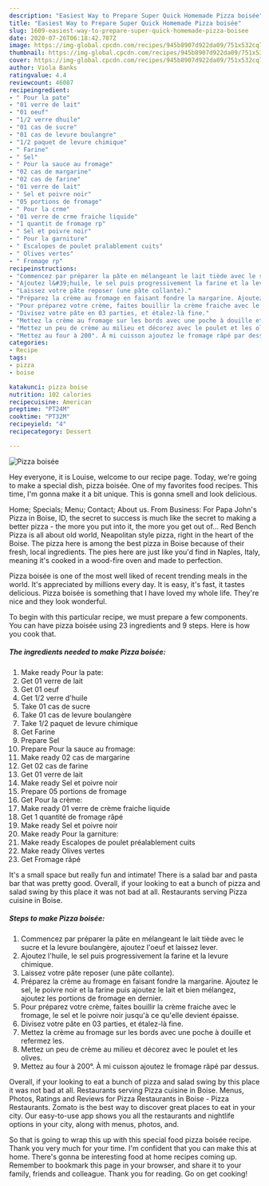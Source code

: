 ```yaml
---
description: "Easiest Way to Prepare Super Quick Homemade Pizza boisée"
title: "Easiest Way to Prepare Super Quick Homemade Pizza boisée"
slug: 1609-easiest-way-to-prepare-super-quick-homemade-pizza-boisee
date: 2020-07-26T06:18:42.707Z
image: https://img-global.cpcdn.com/recipes/945b8907d922da09/751x532cq70/pizza-boisee-photo-principale-de-la-recette.jpg
thumbnail: https://img-global.cpcdn.com/recipes/945b8907d922da09/751x532cq70/pizza-boisee-photo-principale-de-la-recette.jpg
cover: https://img-global.cpcdn.com/recipes/945b8907d922da09/751x532cq70/pizza-boisee-photo-principale-de-la-recette.jpg
author: Viola Banks
ratingvalue: 4.4
reviewcount: 46087
recipeingredient:
- " Pour la pate"
- "01 verre de lait"
- "01 oeuf"
- "1/2 verre dhuile"
- "01 cas de sucre"
- "01 cas de levure boulangre"
- "1/2 paquet de levure chimique"
- " Farine"
- " Sel"
- " Pour la sauce au fromage"
- "02 cas de margarine"
- "02 cas de farine"
- "01 verre de lait"
- " Sel et poivre noir"
- "05 portions de fromage"
- " Pour la crme"
- "01 verre de crme fraiche liquide"
- "1 quantit de fromage rp"
- " Sel et poivre noir"
- " Pour la garniture"
- " Escalopes de poulet pralablement cuits"
- " Olives vertes"
- " Fromage rp"
recipeinstructions:
- "Commencez par préparer la pâte en mélangeant le lait tiède avec le sucre et la levure boulangère, ajoutez l&#39;oeuf et laissez lever."
- "Ajoutez l&#39;huile, le sel puis progressivement la farine et la levure chimique."
- "Laissez votre pâte reposer (une pâte collante)."
- "Préparez la crème au fromage en faisant fondre la margarine. Ajoutez le sel, le poivre noir et la farine puis ajoutez le lait et bien mélangez, ajoutez les portions de fromage en dernier."
- "Pour préparez votre crème, faites bouillir la crème fraiche avec le fromage, le sel et le poivre noir jusqu&#39;à ce qu&#39;elle devient épaisse."
- "Divisez votre pâte en 03 parties, et étalez-là fine."
- "Mettez la crème au fromage sur les bords avec une poche à douille et refermez les."
- "Mettez un peu de crème au milieu et décorez avec le poulet et les olives."
- "Mettez au four à 200°. À mi cuisson ajoutez le fromage râpé par dessus."
categories:
- Recipe
tags:
- pizza
- boise

katakunci: pizza boise 
nutrition: 102 calories
recipecuisine: American
preptime: "PT24M"
cooktime: "PT32M"
recipeyield: "4"
recipecategory: Dessert

---
```



![Pizza boisée](https://img-global.cpcdn.com/recipes/945b8907d922da09/751x532cq70/pizza-boisee-photo-principale-de-la-recette.jpg)

Hey everyone, it is Louise, welcome to our recipe page. Today, we're going to make a special dish, pizza boisée. One of my favorites food recipes. This time, I'm gonna make it a bit unique. This is gonna smell and look delicious.

Home; Specials; Menu; Contact; About us. From Business: For Papa John&#39;s Pizza in Boise, ID, the secret to success is much like the secret to making a better pizza - the more you put into it, the more you get out of… Red Bench Pizza is all about old world, Neapolitan style pizza, right in the heart of the Boise. The pizza here is among the best pizza in Boise because of their fresh, local ingredients. The pies here are just like you&#39;d find in Naples, Italy, meaning it&#39;s cooked in a wood-fire oven and made to perfection.

Pizza boisée is one of the most well liked of recent trending meals in the world. It's appreciated by millions every day. It is easy, it's fast, it tastes delicious. Pizza boisée is something that I have loved my whole life. They're nice and they look wonderful.


To begin with this particular recipe, we must prepare a few components. You can have pizza boisée using 23 ingredients and 9 steps. Here is how you cook that.

<!--inarticleads1-->

##### The ingredients needed to make Pizza boisée:

1. Make ready  Pour la pate:
1. Get 01 verre de lait
1. Get 01 oeuf
1. Get 1/2 verre d&#39;huile
1. Take 01 cas de sucre
1. Take 01 cas de levure boulangère
1. Take 1/2 paquet de levure chimique
1. Get  Farine
1. Prepare  Sel
1. Prepare  Pour la sauce au fromage:
1. Make ready 02 cas de margarine
1. Get 02 cas de farine
1. Get 01 verre de lait
1. Make ready  Sel et poivre noir
1. Prepare 05 portions de fromage
1. Get  Pour la crème:
1. Make ready 01 verre de crème fraiche liquide
1. Get 1 quantité de fromage râpé
1. Make ready  Sel et poivre noir
1. Make ready  Pour la garniture:
1. Make ready  Escalopes de poulet préalablement cuits
1. Make ready  Olives vertes
1. Get  Fromage râpé


It&#39;s a small space but really fun and intimate! There is a salad bar and pasta bar that was pretty good. Overall, if your looking to eat a bunch of pizza and salad swing by this place it was not bad at all. Restaurants serving Pizza cuisine in Boise. 

<!--inarticleads2-->

##### Steps to make Pizza boisée:

1. Commencez par préparer la pâte en mélangeant le lait tiède avec le sucre et la levure boulangère, ajoutez l&#39;oeuf et laissez lever.
1. Ajoutez l&#39;huile, le sel puis progressivement la farine et la levure chimique.
1. Laissez votre pâte reposer (une pâte collante).
1. Préparez la crème au fromage en faisant fondre la margarine. Ajoutez le sel, le poivre noir et la farine puis ajoutez le lait et bien mélangez, ajoutez les portions de fromage en dernier.
1. Pour préparez votre crème, faites bouillir la crème fraiche avec le fromage, le sel et le poivre noir jusqu&#39;à ce qu&#39;elle devient épaisse.
1. Divisez votre pâte en 03 parties, et étalez-là fine.
1. Mettez la crème au fromage sur les bords avec une poche à douille et refermez les.
1. Mettez un peu de crème au milieu et décorez avec le poulet et les olives.
1. Mettez au four à 200°. À mi cuisson ajoutez le fromage râpé par dessus.


Overall, if your looking to eat a bunch of pizza and salad swing by this place it was not bad at all. Restaurants serving Pizza cuisine in Boise. Menus, Photos, Ratings and Reviews for Pizza Restaurants in Boise - Pizza Restaurants. Zomato is the best way to discover great places to eat in your city. Our easy-to-use app shows you all the restaurants and nightlife options in your city, along with menus, photos, and. 

So that is going to wrap this up with this special food pizza boisée recipe. Thank you very much for your time. I'm confident that you can make this at home. There's gonna be interesting food at home recipes coming up. Remember to bookmark this page in your browser, and share it to your family, friends and colleague. Thank you for reading. Go on get cooking!
